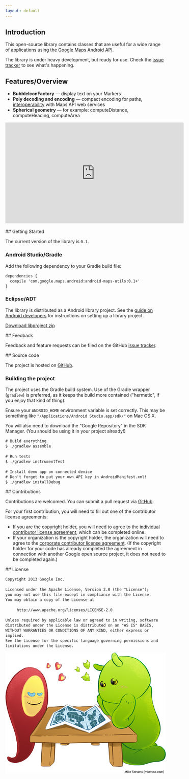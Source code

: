 ```yaml
---
layout: default
---
```


## Introduction

This open-source library contains classes that are useful for a wide range of applications using the [Google Maps Android API](http://developer.android.com/google/play-services/maps.html).

The library is under heavy development, but ready for use. Check the [issue tracker][issues] to see what's happening.

[github]: https://github.com/googlemaps/android-maps-utils
[issues]: https://github.com/googlemaps/android-maps-utils/issues

<p id="overview"></p>

## Features/Overview

  * **BubbleIconFactory** &mdash; display text on your Markers
  * **Poly decoding and encoding** &mdash; compact encoding for paths, [interoperability](https://developers.google.com/maps/documentation/utilities/polylinealgorithm) with Maps API web services
  * **Spherical geometry** &mdash; for example: computeDistance, computeHeading, computeArea

<iframe width="560" height="315" src="https://www.youtube.com/embed/nb2X9IjjZpM" frameborder="0" allowfullscreen></iframe>

<p id="start"></p>
## Getting Started

The current version of the library is `0.1`.

### Android Studio/Gradle

Add the following dependency to your Gradle build file:

    dependencies {
      compile 'com.google.maps.android:android-maps-utils:0.1+'
    }

### Eclipse/ADT
The library is distributed as a Android library project.
See the [guide on Android developers](http://developer.android.com/tools/projects/projects-eclipse.html#ReferencingLibraryProject) for instructions on setting up a library project.

<a class="button" href="android-maps-utils-0.1.zip">Download libproject zip</a>

<p id="feedback"></p>
## Feedback

Feedback and feature requests can be filed on the GitHub [issue tracker][issues].

<p id="source"></p>
## Source code

The project is hosted on [GitHub][github].

### Building the project

The project uses the Gradle build system. Use of the Gradle wrapper (`gradlew`) is preferred, as it keeps the build more contained ("hermetic", if you enjoy that kind of thing).</p>

Ensure your `ANDROID_HOME` environment variable is set correctly. This may be something like `"/Applications/Android Studio.app/sdk/"` on Mac OS X.

You will also need to download the "Google Repository" in the SDK Manager. (You should be using it in your project already!)

    # Build everything
    $ ./gradlew assemble

    # Run tests
    $ ./gradlew instrumentTest

    # Install demo app on connected device
    # Don't forget to put your own API key in AndroidManifest.xml!
    $ ./gradlew installDebug


<p id="contribute"></p>
## Contributions

Contributions are welcomed. You can submit a pull request via
[GitHub][github].

For your first contribution, you will need to fill out one of the contributor license agreements:

  * If you are the copyright holder, you will need to agree to the <a href="https://developers.google.com/open-source/cla/individual?csw=1">individual contributor license agreement</a>, which can be completed online.
  * If your organization is the copyright holder, the organization will need to agree to the <a href="http://code.google.com/legal/corporate-cla-v1.0.html">corporate contributor license agreement</a>. (If the copyright holder for your code has already completed the agreement in connection with another Google open source project, it does not need to be completed again.)

<p id="license"></p>
## License

    Copyright 2013 Google Inc.

    Licensed under the Apache License, Version 2.0 (the "License");
    you may not use this file except in compliance with the License.
    You may obtain a copy of the License at

         http://www.apache.org/licenses/LICENSE-2.0

    Unless required by applicable law or agreed to in writing, software
    distributed under the License is distributed on an "AS IS" BASIS,
    WITHOUT WARRANTIES OR CONDITIONS OF ANY KIND, either express or implied.
    See the License for the specific language governing permissions and
    limitations under the License.

<p id="illustration">
<a href="http://mkstvns.com">
<img src="androidmaps-mkstvns.png" title="Illustration by Mike Stevens (mkstvns.com) - all rights reserved">
</a>
</p>
